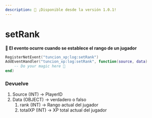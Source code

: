 ```yaml
---
description: 🔧 ¡Disponible desde la versión 1.0.1!
---
```


# setRank

**📢 El evento ocurre cuando se establece el rango de un jugador**

```lua
RegisterNetEvent("tuncion_xp:log:setRank")
AddEventHandler("tuncion_xp:log:setRank", function(source, data)
    -- Do your magic here 💫
end)
```

### Devuelve

1. Source <span className="color-blue">(INT)</span> <span className="color-orange">-> PlayerID</span>
2. Data <span className="color-blue">(OBJECT)</span> <span className="color-orange">-> verdadero o falso</span>
   1. rank <span className="color-blue">(INT)</span> <span className="color-orange">-> Rango actual del jugador</span>
   2. totalXP <span className="color-blue">(INT)</span> <span className="color-orange">-> XP total actual del jugador</span>